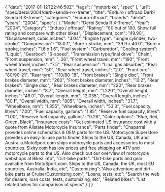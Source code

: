 {
    "date": "2017-01-12T22:46:50Z",
    "tags": [
        "motorbike",
        "spec"
    ],
    "url": "spec\/derbi\/2004\/derbi-senda-r-x-treme",
    "title": "Enduro \/ offroad Derbi Senda R X-Treme",
    "categories": "Enduro-offroad",
    "brands": "derbi",
    "years": "2004",
    "spec": [
        {
            "Model": "Derbi Senda R X-Treme",
            "Year": "2004",
            "Category": "Enduro \/ offroad",
            "Rating": "80 out of 100. Show full rating and compare with other bikes",
            "Displacement, ccm": "49.90",
            "Displacement, cubic inches": "3.04",
            "Engine type": "Single cylinder, two-stroke",
            "Compression": "13.0:1",
            "Bore x stroke, mm": "39.9 x 40.0",
            "Bore x stroke, inches": "1.6 x 1.6",
            "Fuel system": "Carburettor",
            "Cooling system": "Liquid",
            "Gearbox": "6-speed",
            "Transmission type,final drive": "Chain",
            "Front suspension, mm": ". 36",
            "Front wheel travel, mm": "190",
            "Front wheel travel, inches": "7.5",
            "Rear suspension": "Linal gas absorber",
            "Rear wheel travel, mm": "50",
            "Rear wheel travel, inches": "2.0",
            "Front tyre": "80\/90-21",
            "Rear tyre": "110\/80-18",
            "Front brakes": "Single disc",
            "Front brakes diameter, mm": "260",
            "Front brakes diameter, inches": "10.2",
            "Rear brakes": "Single disc",
            "Rear brakes diameter, mm": "220",
            "Rear brakes diameter, inches": "8.7",
            "Overall height, mm": "1.220",
            "Overall height, inches": "48.0",
            "Overall length, mm": "2.035",
            "Overall length, inches": "80.1",
            "Overall width, mm": "805",
            "Overall width, inches": "31.7",
            "Wheelbase, mm": "1.355",
            "Wheelbase, inches": "53.3",
            "Fuel capacity, litres": "7.00",
            "Fuel capacity, gallons": "1.85",
            "Reserve fuel capacity, litres": "1.00",
            "Reserve fuel capacity, gallons": "0.26",
            "Color options": "Blue, Red, Green, Black",
            "Insurance costs": "Get estimated US insurance cost with a quote from Allstate Motorcycle Insurance",
            "Parts finder": "Chaparral provides online schematics & OEM parts for the US.   Motorcycle Superstore provides an easy-to-use parts finder. Ships to the US, Canada, UK and Australia.MotoSport.com ships motorcycle parts and accessories to most countries.    Sixity.com has low prices and free shipping on ATV and motorcycle parts to the US. Also check out our overview of motorcycle webshops at Bikez.info",
            "Dirt-bike parts": "Dirt-bike parts and gear available from MotoSport.com. Ships to the US, Canada, the UK, most EU countries, Australia, India, etc",
            "Customizing": "Also adventure and dirt-bike parts at CruiserCustomizing.com",
            "Loans, tests, etc": "Search the web for dealers, loan costs, tests, customizing, etc",
            "Related bikes": "List related bikes for comparison of specs"
        }
    ]
}